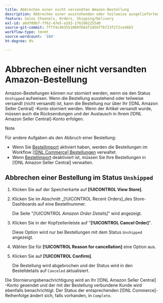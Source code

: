 ```yaml
---
title: Abbrechen einer nicht versandten Amazon-Bestellung
description: Abbrechen einer ausstehenden oder teilweise ausgelieferten (nicht versandten) Bestellung über Ihr Amazon [!DNL Seller Central] Konto.
feature: Sales Channels, Orders, Shipping/Delivery
exl-id: a6df09b7-7f62-47e5-a2d3-1761802255d0
source-git-commit: 7fff4c463551089fb64f2d5bf7bf23f272ce4663
workflow-type: tm+mt
source-wordcount: '184'
ht-degree: 0%

---
```


# Abbrechen einer nicht versandten Amazon-Bestellung

Amazon-Bestellungen können nur storniert werden, wenn sie den Status `Unshipped` aufweisen. Wenn die Bestellung ausstehend oder teilweise versandt (nicht versandt) ist, kann die Bestellung nur über Ihr [!DNL Amazon Seller Central] -Konto storniert werden. Wenn der Artikel versandt wurde, müssen auch die Rücksendungen und der Austausch in Ihrem [!DNL Amazon Seller Central]-Konto erfolgen.

>[!NOTE]
>
>Für andere Aufgaben als den Abbruch einer Bestellung:
>
>- Wenn Sie [Bestellimport](./order-settings.md) aktiviert haben, werden die Bestellungen im Workflow [[!DNL Commerce] Bestellungen](https://experienceleague.adobe.com/docs/commerce-admin/stores-sales/order-management/orders/orders.html) verwaltet.
>- Wenn [Bestellimport](./order-settings.md) deaktiviert ist, müssen Sie Ihre Bestellungen in [!DNL Amazon Seller Central] verwalten.

## Abbrechen einer Bestellung im Status `Unshipped`

1. Klicken Sie auf der Speicherkarte auf **[!UICONTROL View Store]**.

1. Klicken Sie im Abschnitt _[!UICONTROL Recent Orders]_des Store-Dashboards auf eine Bestellnummer.

   Die Seite &quot;_[!UICONTROL Amazon Order Details]_&quot; wird angezeigt.

1. Klicken Sie in der Kopfzeilenleiste auf &quot;**[!UICONTROL Cancel Order]**&quot;.

   Diese Option wird nur bei Bestellungen mit dem Status `Unshipped` angezeigt.

1. Wählen Sie für **[!UICONTROL Reason for cancellation]** eine Option aus.

1. Klicken Sie auf **[!UICONTROL Confirm]**.

   Die Bestellung wird abgebrochen und der Status wird in den Bestelldetails auf `Canceled` aktualisiert.

Die Stornierungsbenachrichtigung wird an Ihr [!DNL Amazon Seller Central] -Konto gesendet und der mit der Bestellung verbundene Kunde wird ebenfalls benachrichtigt. Der Status der entsprechenden [!DNL Commerce]-Reihenfolge ändert sich, falls vorhanden, in `Complete`.
